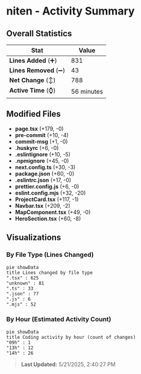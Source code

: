 # niten - Activity Summary 

## Overall Statistics

| Stat                   | Value                                                             |
| ---------------------- | ----------------------------------------------------------------- |
| **Lines Added** (➕)   | 831                                          |
| **Lines Removed** (➖) | 43                                        |
| **Net Change** (↕)    | 788                |
| **Active Time** (⌚)   | 56 minutes |


## Modified Files
- **page.tsx** (+179, -0)
- **pre-commit** (+10, -4)
- **commit-msg** (+1, -0)
- **.huskyrc** (+6, -0)
- **.eslintignore** (+10, -5)
- **.npmignore** (+45, -0)
- **next.config.ts** (+30, -3)
- **package.json** (+60, -0)
- **.eslintrc.json** (+17, -0)
- **prettier.config.js** (+6, -0)
- **eslint.config.mjs** (+32, -20)
- **ProjectCard.tsx** (+117, -1)
- **Navbar.tsx** (+209, -2)
- **MapComponent.tsx** (+49, -0)
- **HeroSection.tsx** (+60, -8)

## Visualizations

### By File Type (Lines Changed)

```mermaid
pie showData
title Lines changed by file type
".tsx" : 625
"unknown" : 81
".ts" : 33
".json" : 77
".js" : 6
".mjs" : 52
```

### By Hour (Estimated Activity Count)

```mermaid
pie showData
title Coding activity by hour (count of changes)
"09h" : 1
"13h" : 12
"14h" : 26
```


> **Last Updated:** 5/21/2025, 2:40:27 PM